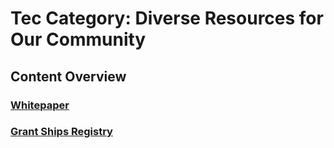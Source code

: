 # Tec Category: Diverse Resources for Our Community


## Content Overview

### [Whitepaper](/tech/whitepaper)


### [Grant Ships Registry](tech/RegistryReadme)


